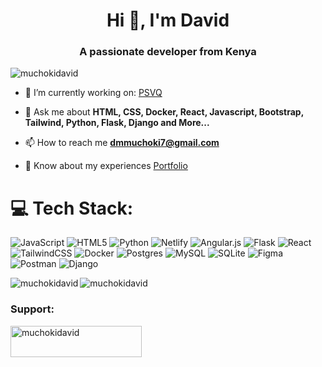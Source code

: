 <h1 align="center">Hi 👋, I'm David</h1>
<h3 align="center">A passionate developer from Kenya</h3>


<p align="left"> <img src="https://komarev.com/ghpvc/?username=muchokidavid&label=Profile%20views&color=0e75b6&style=flat" alt="muchokidavid" /> </p>
<!--[![wakatime](https://wakatime.com/badge/user/0b6251c0-e0d1-4557-b224-78e6a1a724f2.svg)](https://wakatime.com/@0b6251c0-e0d1-4557-b224-78e6a1a724f2)-->

<!--END_SECTION:waka-->
- 🔭 I’m currently working on: [PSVQ](https://psvq.onrender.com/)
  
- 💬 Ask me about **HTML, CSS, Docker, React, Javascript, Bootstrap, Tailwind, Python, Flask, Django and More...**

- 📫 How to reach me **dmmuchoki7@gmail.com**

- 📄 Know about my experiences [Portfolio](https://muchokidavid.vercel.app/)
  
<!--### ✍️ Random Quote
![](https://quotes-github-readme.vercel.app/api?type=horizontal&theme=radical)-->
# 💻 Tech Stack:
![JavaScript](https://img.shields.io/badge/javascript-%23323330.svg?style=flat&logo=javascript&logoColor=%23F7DF1E) ![HTML5](https://img.shields.io/badge/html5-%23E34F26.svg?style=flat&logo=html5&logoColor=white) ![Python](https://img.shields.io/badge/python-3670A0?style=flat&logo=python&logoColor=ffdd54) ![Netlify](https://img.shields.io/badge/netlify-%23000000.svg?style=flat&logo=netlify&logoColor=#00C7B7) ![Angular.js](https://img.shields.io/badge/angular.js-%23E23237.svg?style=flat&logo=angularjs&logoColor=white) ![Flask](https://img.shields.io/badge/flask-%23000.svg?style=flat&logo=flask&logoColor=white) ![React](https://img.shields.io/badge/react-%2320232a.svg?style=flat&logo=react&logoColor=%2361DAFB) ![TailwindCSS](https://img.shields.io/badge/tailwindcss-%2338B2AC.svg?style=flat&logo=tailwind-css&logoColor=white) ![Docker](https://img.shields.io/badge/docker-%2307405e.svg?style=flat&logo=docker&logoColor=white) ![Postgres](https://img.shields.io/badge/postgres-%23316192.svg?style=flat&logo=postgresql&logoColor=white) ![MySQL](https://img.shields.io/badge/mysql-%2300000f.svg?style=flat&logo=mysql&logoColor=white) ![SQLite](https://img.shields.io/badge/sqlite-%2307405e.svg?style=flat&logo=sqlite&logoColor=white) ![Figma](https://img.shields.io/badge/figma-%23F24E1E.svg?style=flat&logo=figma&logoColor=white) ![Postman](https://img.shields.io/badge/Postman-FF6C37?style=flat&logo=postman&logoColor=white) ![Django](https://img.shields.io/badge/django-%23092E20.svg?style=for-the-badge&logo=django&logoColor=white) 

<p><img align="left" src="https://github-readme-stats.vercel.app/api/top-langs?username=muchokidavid&show_icons=true&locale=en&layout=compact" alt="muchokidavid" /></p>

<!-- <p>&nbsp;<img align="center" src="https://github-readme-stats.vercel.app/api?username=muchokidavid&show_icons=true&locale=en" alt="muchokidavid" /></p> -->
<!--START_SECTION:waka -->
<!--END_SECTION:waka -->

<p><img align="center" src="https://github-readme-streak-stats.herokuapp.com/?user=muchokidavid&" alt="muchokidavid" /></p>
<h3 align="left">Support:</h3>
<p><a href="https://www.buymeacoffee.com/muchokidavid"> <img align="left" src="https://cdn.buymeacoffee.com/buttons/v2/default-yellow.png" height="50" width="210" alt="muchokidavid" /></a></p><br><br>
